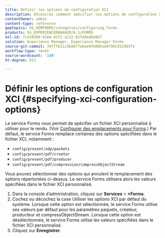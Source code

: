 ```yaml
---
title: Définir les options de configuration XCI
description: Découvrez comment spécifier les options de configuration XCI. Vous pouvez spécifier des valeurs de fichier XCI personnalisées pour le formulaire adaptatif, de sorte qu’il puisse être utilisé lors du rendu du formulaire.
contentOwner: admin
content-type: reference
geptopics: SG_AEMFORMS/categories/configuring_forms
products: SG_EXPERIENCEMANAGER/6.5/FORMS
exl-id: 7cd10389-63e6-41f2-a132-92fd9e40a9b7
solution: Experience Manager, Experience Manager Forms
source-git-commit: 76fffb11c56dbf7ebee9f6805ae0799cd32985fe
workflow-type: tm+mt
source-wordcount: '149'
ht-degree: 81%

---
```


# Définir les options de configuration XCI {#specifying-xci-configuration-options}

Le service Forms vous permet de spécifier un fichier XCI personnalisé à utiliser pour le rendu. (Voir [Configurer des emplacements pour Forms](/help/forms/using/admin-help/configuring-locations-forms.md#configuring-locations-for-forms).) Par défaut, le service Forms remplace certaines des options spécifiées dans le fichier XCI, notamment :

* `config/present/xdp/packets`
* `config/present/pdf/creator`
* `config/present/pdf/producer`
* `config/present/pdf/compression/compressObjectStream`

Vous pouvez sélectionner des options qui annulent le remplacement des options répertoriées ci-dessus. Le service Forms utilisera alors les valeurs spécifiées dans le fichier XCI personnalisé.

1. Dans la console d’administration, cliquez sur **Services** > **>Forms**.
1. Cochez ou décochez la case Utiliser les options XCI par défaut du système. Lorsque cette option est sélectionnée, le service Forms utilise ses valeurs par défaut pour les paramètres paquets, créateur, producteur et compressObjectStream. Lorsque cette option est désélectionnée, le service Forms utilise les valeurs spécifiées dans le fichier XCI personnalisé.
1. Cliquez sur **Enregistrer**.
